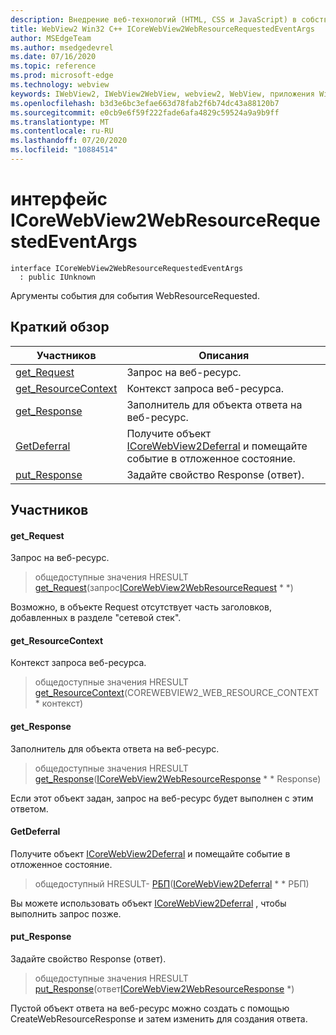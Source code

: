 ```yaml
---
description: Внедрение веб-технологий (HTML, CSS и JavaScript) в собственные приложения с помощью элемента управления Microsoft Edge WebView2
title: WebView2 Win32 C++ ICoreWebView2WebResourceRequestedEventArgs
author: MSEdgeTeam
ms.author: msedgedevrel
ms.date: 07/16/2020
ms.topic: reference
ms.prod: microsoft-edge
ms.technology: webview
keywords: IWebView2, IWebView2WebView, webview2, WebView, приложения Win32, Win32, EDGE, ICoreWebView2, ICoreWebView2Controller, управление браузером, EDGE HTML, ICoreWebView2WebResourceRequestedEventArgs
ms.openlocfilehash: b3d3e6bc3efae663d78fab2f6b74dc43a88120b7
ms.sourcegitcommit: e0cb9e6f59f222fade6afa4829c59524a9a9b9ff
ms.translationtype: MT
ms.contentlocale: ru-RU
ms.lasthandoff: 07/20/2020
ms.locfileid: "10884514"
---
```

# интерфейс ICoreWebView2WebResourceRequestedEventArgs 

```
interface ICoreWebView2WebResourceRequestedEventArgs
  : public IUnknown
```

Аргументы события для события WebResourceRequested.

## Краткий обзор

 Участников                        | Описания
--------------------------------|---------------------------------------------
[get_Request](#get_request) | Запрос на веб-ресурс.
[get_ResourceContext](#get_resourcecontext) | Контекст запроса веб-ресурса.
[get_Response](#get_response) | Заполнитель для объекта ответа на веб-ресурс.
[GetDeferral](#getdeferral) | Получите объект [ICoreWebView2Deferral](icorewebview2deferral.md) и помещайте событие в отложенное состояние.
[put_Response](#put_response) | Задайте свойство Response (ответ).

## Участников

#### get_Request 

Запрос на веб-ресурс.

> общедоступные значения HRESULT [get_Request](#get_request)(запрос[ICoreWebView2WebResourceRequest](icorewebview2webresourcerequest.md) * *)

Возможно, в объекте Request отсутствует часть заголовков, добавленных в разделе "сетевой стек".

#### get_ResourceContext 

Контекст запроса веб-ресурса.

> общедоступные значения HRESULT [get_ResourceContext](#get_resourcecontext)(COREWEBVIEW2_WEB_RESOURCE_CONTEXT * контекст)

#### get_Response 

Заполнитель для объекта ответа на веб-ресурс.

> общедоступные значения HRESULT [get_Response](#get_response)([ICoreWebView2WebResourceResponse](icorewebview2webresourceresponse.md) * * Response)

Если этот объект задан, запрос на веб-ресурс будет выполнен с этим ответом.

#### GetDeferral 

Получите объект [ICoreWebView2Deferral](icorewebview2deferral.md) и помещайте событие в отложенное состояние.

> общедоступный HRESULT- [РБП](#getdeferral)([ICoreWebView2Deferral](icorewebview2deferral.md) * * РБП)

Вы можете использовать объект [ICoreWebView2Deferral](icorewebview2deferral.md) , чтобы выполнить запрос позже.

#### put_Response 

Задайте свойство Response (ответ).

> общедоступные значения HRESULT [put_Response](#put_response)(ответ[ICoreWebView2WebResourceResponse](icorewebview2webresourceresponse.md) *)

Пустой объект ответа на веб-ресурс можно создать с помощью CreateWebResourceResponse и затем изменить для создания ответа.


